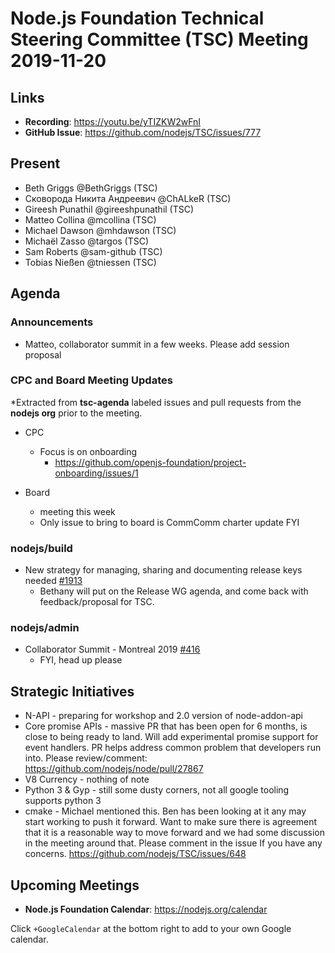 # Node.js Foundation Technical Steering Committee (TSC) Meeting 2019-11-20

## Links

* **Recording**: <https://youtu.be/yTIZKW2wFnI>
* **GitHub Issue**: <https://github.com/nodejs/TSC/issues/777>

## Present

* Beth Griggs @BethGriggs (TSC)
* Сковорода Никита Андреевич @ChALkeR (TSC)
* Gireesh Punathil @gireeshpunathil (TSC)
* Matteo Collina @mcollina (TSC)
* Michael Dawson @mhdawson (TSC)
* Michaël Zasso @targos (TSC)
* Sam Roberts @sam-github (TSC)
* Tobias Nießen @tniessen (TSC)

## Agenda

### Announcements

* Matteo, collaborator summit in a few weeks. Please add session proposal

### CPC and Board Meeting Updates

*Extracted from **tsc-agenda** labeled issues and pull requests from the **nodejs org** prior to the meeting.

* CPC
  * Focus is on onboarding
    * <https://github.com/openjs-foundation/project-onboarding/issues/1>

* Board
  * meeting this week
  * Only issue to bring to board is CommComm charter update FYI

### nodejs/build

* New strategy for managing, sharing and documenting release keys needed [#1913](https://github.com/nodejs/build/issues/1913)
  * Bethany will put on the Release WG agenda, and come back with feedback/proposal for
    TSC.

### nodejs/admin

* Collaborator Summit - Montreal 2019 [#416](https://github.com/nodejs/admin/issues/416)
  * FYI, head up please

## Strategic Initiatives

* N-API - preparing for workshop and 2.0 version of node-addon-api
* Core promise APIs - massive PR that has been open for 6 months, is close to being ready to
  land. Will add experimental promise support for event handlers.  PR helps address common
  problem that developers run into.  Please review/comment: <https://github.com/nodejs/node/pull/27867>
* V8 Currency - nothing of note
* Python 3 & Gyp - still some dusty corners, not all google tooling supports python 3
* cmake - Michael mentioned this. Ben has been looking at it any may start working to push it
  forward.  Want to make sure there is agreement that it is a reasonable way to move forward
  and we had some discussion in the meeting around that. Please comment in the issue
  If you have any concerns. <https://github.com/nodejs/TSC/issues/648>

## Upcoming Meetings

* **Node.js Foundation Calendar**: <https://nodejs.org/calendar>

Click `+GoogleCalendar` at the bottom right to add to your own Google calendar.
